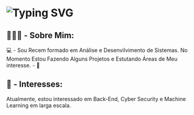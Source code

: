 # ![Typing SVG](https://readme-typing-svg.herokuapp.com?duration=5000&pause=60&color=CFCECB&center=falso&vCenter=falso&lines=🫱🏻‍🫲🏿+Olá,+Me+Chamo+Arthur+Leão.;Sou+Estudande+de+Programação.;)

## 👨🏻‍💻 - Sobre Mim:
💻 - Sou Recem formado em Análise e Desenvilvimento de Sistemas. No Momento Estou Fazendo Alguns Projetos e Estutando Áreas de Meu interesse. - 🚀

## 🔎 - Interesses:
Atualmente, estou interessado em Back-End, Cyber Security e Machine Learning em larga escala.